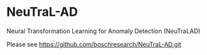 # NeuTraL-AD
Neural Transformation Learning for Anomaly Detection (NeuTraLAD)

Please see https://github.com/boschresearch/NeuTraL-AD.git
